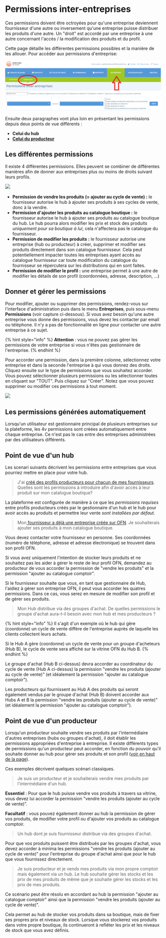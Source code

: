 # Permissions inter-entreprises

Ces permissions doivent être octroyées pour qu'une entreprise deviennent fournisseur d'une autre ou inversement qu'une entreprise puisse distribuer les produits d'une autre. Un "droit" est accordé par une entreprise à une autre concernant l'accès / la modification des produits et du profil.

Cette page détaille les différentes permissions possibles et la manière de les allouer. Pour accéder aux permissions d'entreprise: 

![](../../.gitbook/assets/permissions.png)

Ensuite deux paragraphes vont plus loin en présentant les permissions depuis deux points de vue différents :

* **Celui du hub**
* [**Celui du producteur**](e2e-permissions.md#E2Es-from-a-producers-perspective)

## Les différentes permissions

Il existe 4 différentes permissions. Elles peuvent se combiner de différentes manières afin de donner aux entreprises plus ou moins de droits suivant leurs profils. 

![](../../.gitbook/assets/capture-du-2019-07-31-09-30-03.png)

* **Permission de vendre les produits \(= ajouter au cycle de vente\) :** le fournisseur autorise le hub à ajouter ses produits à ses cycles de vente, donc à la vendre.
* **Permission d'ajouter les produits au catalogue boutique :** le fournisseur autorise le hub à ajouter ses produits au catalogue boutique du hub. Le hub pourra alors modifier les prix et stock des produits _uniquement pour sa boutique à lui_, cela n'affectera pas le catalogue du fournisseur.
* **Permission de modifier les produits :** le fournisseur autorise une entreprise \(hub ou producteur\) à créer, supprimer et modifier ses produits directement dans son catalogue fournisseur. Cela peut potentiellement impacter toutes les entreprises ayant accès au catalogue fournisseur car toute modification du catalogue du fournisseur se répercutera sur les distributions qui en sont faites.
* **Permission de modifier le profil :** une entreprise permet à une autre de modifier les détails de son profil \(coordonnées, adresse, description, ...\)

## Donner et gérer les permissions

Pour modifier, ajouter ou supprimer des permissions, rendez-vous sur l'interface d'administration puis dans le menu **Entreprises**, puis sous-menu **Permissions** \(voir capture ci-dessous\). Si vous avez besoin qu'une autre entreprise vous donne des permissions, vous devez les contacter par email ou téléphone. Il n'y a pas de fonctionnalité en ligne pour contacter une autre entreprise à ce sujet.

{% hint style="info" %}
**Attention** : vous ne pouvez pas gérer les permissions de votre entreprise si vous n'êtes pas gestionnaire de l'entreprise.
{% endhint %}

Pour accorder une permission, dans la première colonne, sélectionnez votre entreprise et dans la seconde l'entreprise à qui vous donnez des droits. Cliquez ensuite sur le type de permissions que vous souhaitez accorder. Vous pouvez sélectionner plusieurs permissions ou les sélectionner toutes en cliquant sur "TOUT". Puis cliquez sur "Créer". Notez que vous pouvez supprimer ou modifier ces permissions à tout moment.

![](../../.gitbook/assets/capture-du-2019-07-31-09-41-17.png)

## Les permissions générées automatiquement

Lorsqu'un utilisateur est gestionnaire principal de plusieurs entreprises sur la plateforme, les 4v permissions sont créées automatiquement entre chaque entreprise. Ce n'est pas le cas entre des entreprises administrées par des utilisateurs différents.

## Point de vue d'un hub

Les scenari suivants décrivent les permissions entre entreprises que vous pourriez mettre en place pour votre hub.

> J'ai [créé des profils producteurs pour chacun de mes fournisseurs](https://ofn-user-guide.gitbook.io/guide-utilisateur-open-food-network/fonctionnalites-standards/votre-profil/creez-ou-connectez-vos-producteurs#1-le-producteur-na-pas-de-profil-existant-sur-la-plateforme). Quelles sont les permissions à introduire afin d'avoir accès à leur produit sur mon catalogue boutique?

La plateforme est configurée de manière à ce que les _permissions requises_ entre profils producteurs créés par le gestionnaire d'un hub et le hub pour avoir accès au produits et permettre leur vente _sont installées par défaut._

> Mon[ fournisseur a déjà une entreprise créée sur OFN](https://ofn-user-guide.gitbook.io/guide-utilisateur-open-food-network/fonctionnalites-standards/votre-profil/creez-ou-connectez-vos-producteurs#supplyingproducer). Je souhaiterais ajouter ses produits à mon catalogue boutique.

Vous devez contacter votre fournisseur en personne. Ses coordonnées \(numéro de téléphone, adresse et adresse électronique\) se trouvent dans son profil OFN.  
  
Si vous avez uniquement l'intention de stocker leurs produits et ne souhaitez pas les aider à gérer le reste de leur profil OFN, demandez au producteur de vous accorder la permission de "vendre les produits" et la permission "ajouter au catalogue comptoir".   
  
Si le fournisseur souhaite que vous, en tant que gestionnaire de Hub, l'aidiez à gérer son entreprise OFN, il peut vous accorder les quatres permissions. Dans ce cas, vous serez en mesure de modifier son profil et de gérer ses produits.

> Mon Hub distribue via des groupes d'achat. De quelles permissions le groupe d'achat aura-t-il besoin avec mon hub et mes producteurs ?

{% hint style="info" %}
Il s'agit d'un exemple où le hub qui gère \(coordonne\) un cycle de vente diffère de l'entreprise auprès de laquelle les clients collectent leurs achats.   
  
Si le Hub A gère \(coordonne\) un cycle de vente pour un groupe d'acheteurs \(Hub B\), le cycle de vente sera affiché sur la vitrine OFN du Hub B.
{% endhint %}

Le groupe d'achat \(Hub B ci-dessus\) devra accorder au coordinateur du cycle de vente \(Hub A ci-dessus\) la permission "vendre les produits \(ajouter au cycle de vente\)" \(et idéalement la permission "ajouter au catalogue comptoir"\). 

Les producteurs qui fournissent au Hub A des produits qui seront également vendus par le groupe d'achat \(Hub B\) doivent accorder aux Hubs A et B la permission "vendre les produits \(ajouter au cycle de vente\)" \(et idéalement la permission "ajouter au catalogue comptoir"\).

## Point de vue d'un producteur

Lorsqu'un producteur souhaite vendre ses produits par l'intermédiaire d'autres entreprises \(hubs ou groupes d'achat\), il doit établir les permissions appropriées d'entreprise à entreprise. Il existe différents types de permissions qu'un producteur peut accorder, en fonction du pouvoir qu'il souhaite donner au hub pour gérer ses produits et son profil \([voir en haut de la page](https://ofn-user-guide.gitbook.io/guide-utilisateur-open-food-network/fonctionnalites-standards/votre-profil/creez-ou-connectez-vos-producteurs)\).

Ces exemples décrivent quelques scénari classiques. 

> Je suis un producteur et je souhaiterais vendre mes produits par l'intermédiaire d'un hub.

**Essentiel** : Pour que le hub puisse vendre vos produits à travers sa vitrine, vous devez lui accorder la permission "vendre les produits \(ajouter au cycle de vente\)". 

**Facultatif** : vous pouvez également donner au hub la permission de gérer vos produits, de modifier votre profil ou d'ajouter vos produits au catalogue comptoir.

> Un hub dont je suis fournisseur distribue via des groupes d'achat.

Pour que vos produits puissent être distribués par les groupes d'achat, vous devez accorder à minima les permissions "vendre les produits \(ajouter au cycle de vente\)" pour l'entreprise du groupe d'achat ainsi que pour le hub que vous fournissez directement.

> Je suis producteur et je vends mes produits via mon propre comptoir mais également via un hub. Le hub souhaite gérer les stocks et les prix de mes produits de même que je souhaite gérer les stocks et les prix de mes produits.

Ce scénario peut être résolu en accordant au hub la permission "ajouter au catalogue comptoir" ainsi que la permission "vendre les produits \(ajouter au cycle de vente\)".   
  
Cela permet au hub de stocker vos produits dans sa boutique, mais de fixer ses propres prix et niveaux de stock. Lorsque vous stockerez vos produits dans votre propre boutique, ils continueront à refléter les prix et les niveaux de stock que vous avez définis.

